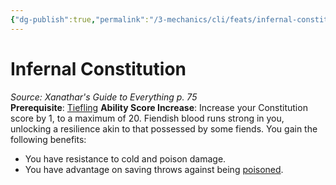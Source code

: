 ```yaml
---
{"dg-publish":true,"permalink":"/3-mechanics/cli/feats/infernal-constitution-xge/","tags":["ttrpg-cli/compendium/src/5e/xge","ttrpg-cli/feat"],"noteIcon":""}
---
```


# Infernal Constitution
*Source: Xanathar's Guide to Everything p. 75*  
**Prerequisite**: [Tiefling](3-Mechanics/CLI/races/tiefling.md)
**Ability Score Increase**: Increase your Constitution score by 1, to a maximum of 20.
Fiendish blood runs strong in you, unlocking a resilience akin to that possessed by some fiends. You gain the following benefits:

- You have resistance to cold and poison damage.  
- You have advantage on saving throws against being [poisoned](3-Mechanics/CLI/rules/conditions.md#Poisoned).